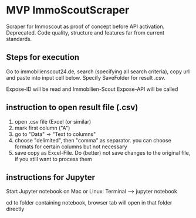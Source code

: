 # MVP ImmoScoutScraper
Scraper for Immoscout as proof of concept before API activation. Deprecated. Code quality, structure and features far from current standards.

## Steps for execution
Go to immobilienscout24.de, search (specifying all search criteria), copy url and paste into input cell below.
Specify SaveFolder for result .csv.

Expose-ID will be read and Immobilien-Scout Expose-API will be called

## instruction to open result file (.csv)

1. open .csv file (Excel (or similar)
2. mark first column ("A") 
3. go to "Data" -> "Text to columns" 
4. choose "delimited", then "comma" as separator. you can choose formats for certain columns but not necessary 
5. save copy as Excel-File. Do (better) not save changes to the original file, if you still want to process them

## instructions for Jupyter
Start Jupyter notebook on Mac or Linux: Terminal --> jupyter notebook

cd to folder containing notebook, browser tab will open in that folder directly
